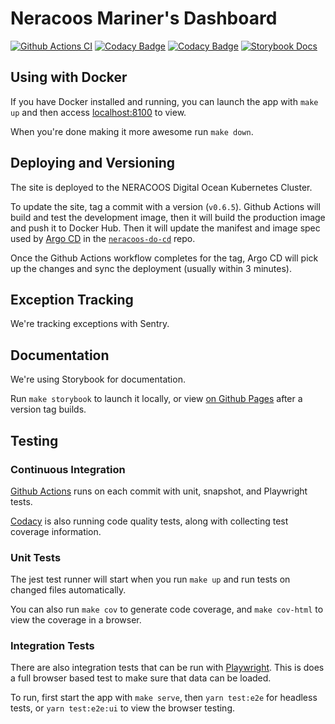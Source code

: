 # Neracoos Mariner's Dashboard

[![Github Actions CI](https://github.com/gulfofmaine/Neracoos-1-Buoy-App/workflows/CI/badge.svg?branch=master)](https://github.com/gulfofmaine/Neracoos-1-Buoy-App/actions?query=workflow%3ACI+branch%3Amaster)
[![Codacy Badge](https://api.codacy.com/project/badge/Grade/9e0e054bf41a40379ab44aa1dadc2bc8)](https://www.codacy.com/gh/gulfofmaine/Neracoos-1-Buoy-App?utm_source=github.com&utm_medium=referral&utm_content=gulfofmaine/Neracoos-1-Buoy-App&utm_campaign=Badge_Grade)
[![Codacy Badge](https://api.codacy.com/project/badge/Coverage/9e0e054bf41a40379ab44aa1dadc2bc8)](https://www.codacy.com?utm_source=github.com&utm_medium=referral&utm_content=gulfofmaine/Neracoos-1-Buoy-App&utm_campaign=Badge_Coverage)
[![Storybook Docs](https://img.shields.io/badge/Storybook-Docs-informational)](https://gulfofmaine.github.io/Neracoos-1-Buoy-App/?path=/docs/mariner-s-dashboard--page)

## Using with Docker

If you have Docker installed and running, you can launch the app with `make up` and then access [localhost:8100](http://localhost:8100) to view.

When you're done making it more awesome run `make down`.

## Deploying and Versioning

The site is deployed to the NERACOOS Digital Ocean Kubernetes Cluster.

To update the site, tag a commit with a version (`v0.6.5`).
Github Actions will build and test the development image, then it will build the production image and push it to Docker Hub.
Then it will update the manifest and image spec used by [Argo CD](https://argo-cd.readthedocs.io/en/stable/) in the [`neracoos-do-cd`](https://github.com/gulfofmaine/neracoos-do-cd/) repo.

Once the Github Actions workflow completes for the tag, Argo CD will pick up the changes and sync the deployment (usually within 3 minutes).

## Exception Tracking

We're tracking exceptions with Sentry.

## Documentation

We're using Storybook for documentation.

Run `make storybook` to launch it locally,
or view [on Github Pages](https://gulfofmaine.github.io/Neracoos-1-Buoy-App/?path=/docs/mariner-s-dashboard--page) after a version tag builds.

## Testing

### Continuous Integration

[Github Actions](https://github.com/gulfofmaine/Neracoos-1-Buoy-App/actions) runs on each commit with unit, snapshot, and Playwright tests.

[Codacy](https://app.codacy.com/project/gmri/Neracoos-1-Buoy-App/dashboard) is also running code quality tests, along with collecting test coverage information.

### Unit Tests

The jest test runner will start when you run `make up` and run tests on changed files automatically.

You can also run `make cov` to generate code coverage, and `make cov-html` to view the coverage in a browser.

### Integration Tests

There are also integration tests that can be run with [Playwright](https://playwright.dev/). This is does a full browser based test to make sure that data can be loaded.

To run, first start the app with `make serve`, then `yarn test:e2e` for headless tests, or `yarn test:e2e:ui` to view the browser testing.

